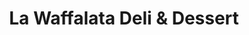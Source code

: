 ---
title: "La Waffalata Deli & Dessert"
url: /mineola/la-waffalata-deli-und-dessert/
shop: Bäckerei
---